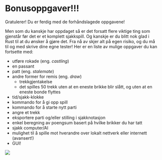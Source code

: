 # Bonusoppgaver!!!

Gratulerer! Du er ferdig med de forhåndslagede oppgavene!

Men som du kanskje har oppdaget så er det forsatt flere viktige ting som gjenstår før det er et komplett sjakkspill. 
Og kanskje er du blitt nok glad i Rust til at du ønsker å gjøre det. Fra nå av skjer alt på egen risiko, og du må 
til og med skrive dine egne tester! Her er en liste av mulige oppgaver du kan fortsette med:

- utføre rokade (eng. _castling_)
- en passant
- patt (eng. _stalemate_)
- andre former for remis (eng. _draw_)
  - trekkgjentakelse
  - det spilles 50 trekk uten at en eneste brikke blir slått, og uten at en eneste bonde flyttes
- tid/sjakk-klokke
- kommando for å gi opp spill 
- kommando for å starte nytt parti
- angre et trekk
- eksportere parti og/eller stilling i sjakknotasjon
- enkel beregning av poengsum basert på hvilke brikker du har tatt
- sjakk computer/AI
- mulighet til å spille mot hverandre over lokalt nettverk eller internett (avansert!)
- GUI!

![](../../images/happy_ferris.png)